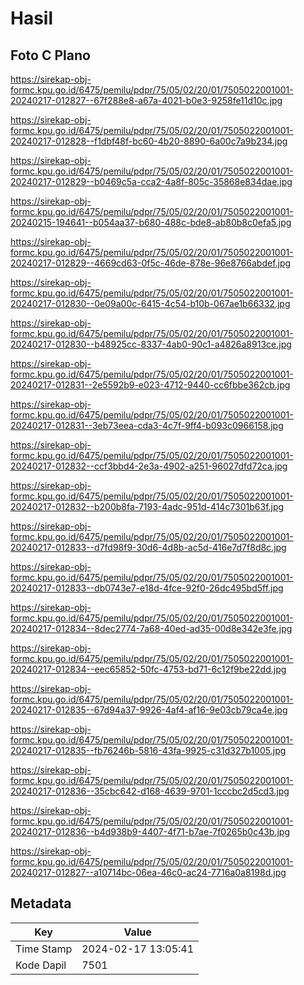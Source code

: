# Hasil

## Foto C Plano

https://sirekap-obj-formc.kpu.go.id/6475/pemilu/pdpr/75/05/02/20/01/7505022001001-20240217-012827--67f288e8-a67a-4021-b0e3-9258fe11d10c.jpg

https://sirekap-obj-formc.kpu.go.id/6475/pemilu/pdpr/75/05/02/20/01/7505022001001-20240217-012828--f1dbf48f-bc60-4b20-8890-6a00c7a9b234.jpg

https://sirekap-obj-formc.kpu.go.id/6475/pemilu/pdpr/75/05/02/20/01/7505022001001-20240217-012829--b0469c5a-cca2-4a8f-805c-35868e834dae.jpg

https://sirekap-obj-formc.kpu.go.id/6475/pemilu/pdpr/75/05/02/20/01/7505022001001-20240215-194641--b054aa37-b680-488c-bde8-ab80b8c0efa5.jpg

https://sirekap-obj-formc.kpu.go.id/6475/pemilu/pdpr/75/05/02/20/01/7505022001001-20240217-012829--4669cd63-0f5c-46de-878e-96e8766abdef.jpg

https://sirekap-obj-formc.kpu.go.id/6475/pemilu/pdpr/75/05/02/20/01/7505022001001-20240217-012830--0e09a00c-6415-4c54-b10b-067ae1b66332.jpg

https://sirekap-obj-formc.kpu.go.id/6475/pemilu/pdpr/75/05/02/20/01/7505022001001-20240217-012830--b48925cc-8337-4ab0-90c1-a4826a8913ce.jpg

https://sirekap-obj-formc.kpu.go.id/6475/pemilu/pdpr/75/05/02/20/01/7505022001001-20240217-012831--2e5592b9-e023-4712-9440-cc6fbbe362cb.jpg

https://sirekap-obj-formc.kpu.go.id/6475/pemilu/pdpr/75/05/02/20/01/7505022001001-20240217-012831--3eb73eea-cda3-4c7f-9ff4-b093c0966158.jpg

https://sirekap-obj-formc.kpu.go.id/6475/pemilu/pdpr/75/05/02/20/01/7505022001001-20240217-012832--ccf3bbd4-2e3a-4902-a251-96027dfd72ca.jpg

https://sirekap-obj-formc.kpu.go.id/6475/pemilu/pdpr/75/05/02/20/01/7505022001001-20240217-012832--b200b8fa-7193-4adc-951d-414c7301b63f.jpg

https://sirekap-obj-formc.kpu.go.id/6475/pemilu/pdpr/75/05/02/20/01/7505022001001-20240217-012833--d7fd98f9-30d6-4d8b-ac5d-416e7d7f8d8c.jpg

https://sirekap-obj-formc.kpu.go.id/6475/pemilu/pdpr/75/05/02/20/01/7505022001001-20240217-012833--db0743e7-e18d-4fce-92f0-26dc495bd5ff.jpg

https://sirekap-obj-formc.kpu.go.id/6475/pemilu/pdpr/75/05/02/20/01/7505022001001-20240217-012834--8dec2774-7a68-40ed-ad35-00d8e342e3fe.jpg

https://sirekap-obj-formc.kpu.go.id/6475/pemilu/pdpr/75/05/02/20/01/7505022001001-20240217-012834--eec65852-50fc-4753-bd71-6c12f9be22dd.jpg

https://sirekap-obj-formc.kpu.go.id/6475/pemilu/pdpr/75/05/02/20/01/7505022001001-20240217-012835--67d94a37-9926-4af4-af16-9e03cb79ca4e.jpg

https://sirekap-obj-formc.kpu.go.id/6475/pemilu/pdpr/75/05/02/20/01/7505022001001-20240217-012835--fb76246b-5816-43fa-9925-c31d327b1005.jpg

https://sirekap-obj-formc.kpu.go.id/6475/pemilu/pdpr/75/05/02/20/01/7505022001001-20240217-012836--35cbc642-d168-4639-9701-1cccbc2d5cd3.jpg

https://sirekap-obj-formc.kpu.go.id/6475/pemilu/pdpr/75/05/02/20/01/7505022001001-20240217-012836--b4d938b9-4407-4f71-b7ae-7f0265b0c43b.jpg

https://sirekap-obj-formc.kpu.go.id/6475/pemilu/pdpr/75/05/02/20/01/7505022001001-20240217-012827--a10714bc-06ea-46c0-ac24-7716a0a8198d.jpg


## Metadata

| Key        | Value               |
| ---------- | ------------------- |
| Time Stamp | 2024-02-17 13:05:41 |
| Kode Dapil | 7501                |



